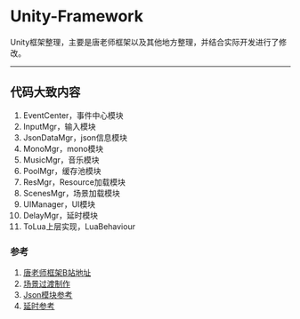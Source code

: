 # Unity-Framework
Unity框架整理，主要是唐老师框架以及其他地方整理，并结合实际开发进行了修改。

------

## 代码大致内容

1. EventCenter，事件中心模块
2. InputMgr，输入模块
3. JsonDataMgr，json信息模块
4. MonoMgr，mono模块
5. MusicMgr，音乐模块
6. PoolMgr，缓存池模块
7. ResMgr，Resource加载模块
8. ScenesMgr，场景加载模块
9. UIManager，UI模块
10. DelayMgr，延时模块
11. ToLua上层实现，LuaBehaviour

### 参考

1. [唐老师框架B站地址](https://space.bilibili.com/79983517)
2. [场景过渡制作](https://www.bilibili.com/video/BV1Nu411d7Uk)
3. [Json模块参考](https://www.bilibili.com/video/BV1Nv411G7rT)
4. [延时参考](https://www.bilibili.com/video/BV1kR4y1p72J)
